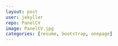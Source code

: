 ```yaml
---
layout: post
user: jekyller
repo: PanelCV
image: PanelCV.jpg
categories: [resume, bootstrap, onepage]
---
```


